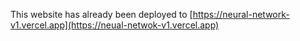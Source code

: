 This website has already been deployed to [https://neural-network-v1.vercel.app](https://neual-netwok-v1.vercel.app)

